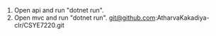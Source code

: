 1. Open api and run "dotnet run".
2. Open mvc and run "dotnet run".
git@github.com:AtharvaKakadiya-clr/CSYE7220.git